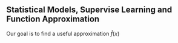 ## Statistical Models, Supervise Learning and Function Approximation

Our goal is to find a useful approximation $\hat{f}(x)$
